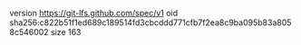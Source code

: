 version https://git-lfs.github.com/spec/v1
oid sha256:c822b51f1ed689c189514fd3cbcddd771cfb7f2ea8c9ba095b83a8058c546002
size 163
